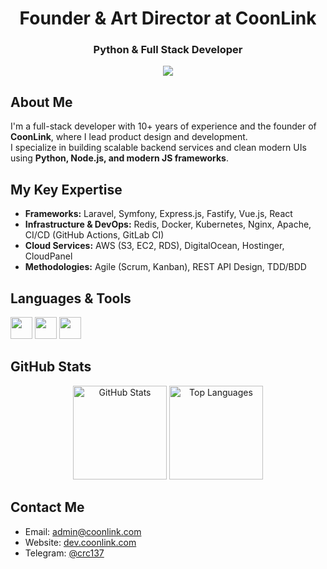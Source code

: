 <h1 align="center">Founder & Art Director at CoonLink</h1>
<h3 align="center">Python & Full Stack Developer</h3> 

<div align="center">
  <a href="https://github.com/coonlink">
    <img src="https://img.shields.io/badge/Founder%20%26%20Director-CoonLink-blueviolet?style=flat-square" />
  </a>
</div>

## About Me  

I'm a full-stack developer with 10+ years of experience and the founder of **CoonLink**, where I lead product design and development.  
I specialize in building scalable backend services and clean modern UIs using **Python, Node.js, and modern JS frameworks**.  

## My Key Expertise  

- **Frameworks:** Laravel, Symfony, Express.js, Fastify, Vue.js, React  
- **Infrastructure & DevOps:** Redis, Docker, Kubernetes, Nginx, Apache, CI/CD (GitHub Actions, GitLab CI)  
- **Cloud Services:** AWS (S3, EC2, RDS), DigitalOcean, Hostinger, CloudPanel  
- **Methodologies:** Agile (Scrum, Kanban), REST API Design, TDD/BDD  

## Languages & Tools  

<p align="left">
  <img src="https://skillicons.dev/icons?i=py,django,fastapi,flask,nodejs,express" height="35" />
  <img src="https://skillicons.dev/icons?i=react,tailwind,astro,js,ts,html,css" height="35" />
  <img src="https://skillicons.dev/icons?i=mysql,postgresql,aws,vercel,sqlite,docker,mongodb" height="35" />
</p>

## GitHub Stats  

<p align="center">
  <img src="https://github-readme-stats.vercel.app/api?username=crc137&show_icons=true&theme=dark" alt="GitHub Stats" height="150"/>
  <img src="https://github-readme-stats.vercel.app/api/top-langs/?username=crc137&layout=compact&theme=dark" alt="Top Languages" height="150"/>
</p>

## Contact Me  

- Email: [admin@coonlink.com](mailto:admin@coonlink.com)  
- Website: [dev.coonlink.com](https://dev.coonlink.com/)  
- Telegram: [@crc137](https://t.me/crc137)  
